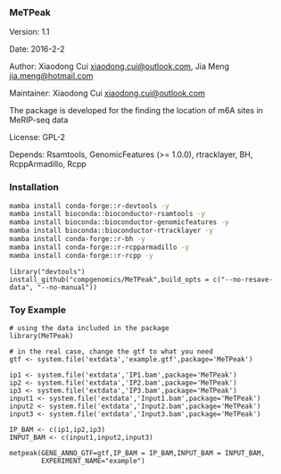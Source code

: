 ### MeTPeak

Version: 1.1

Date: 2016-2-2

Author: Xiaodong Cui <xiaodong.cui@outlook.com>, Jia Meng <jia.meng@hotmail.com>
  
  Maintainer: Xiaodong Cui <xiaodong.cui@outlook.com>

The package is developed for the finding the location of m6A sites in MeRIP-seq data

License: GPL-2

Depends: Rsamtools, GenomicFeatures (>= 1.0.0), rtracklayer, BH, RcppArmadillo, Rcpp


### Installation

```bash
mamba install conda-forge::r-devtools -y
mamba install bioconda::bioconductor-rsamtools -y
mamba install bioconda::bioconductor-genomicfeatures -y
mamba install bioconda::bioconductor-rtracklayer -y
mamba install conda-forge::r-bh -y
mamba install conda-forge::r-rcpparmadillo -y
mamba install conda-forge::r-rcpp -y
```
  
```
library("devtools")
install_github("compgenomics/MeTPeak",build_opts = c("--no-resave-data", "--no-manual"))
```

### Toy Example
```
# using the data included in the package
library(MeTPeak)

# in the real case, change the gtf to what you need
gtf <- system.file('extdata','example.gtf',package='MeTPeak')

ip1 <- system.file('extdata','IP1.bam',package='MeTPeak')
ip2 <- system.file('extdata','IP2.bam',package='MeTPeak')
ip3 <- system.file('extdata','IP3.bam',package='MeTPeak')
input1 <- system.file('extdata','Input1.bam',package='MeTPeak')
input2 <- system.file('extdata','Input2.bam',package='MeTPeak')
input3 <- system.file('extdata','Input3.bam',package='MeTPeak')

IP_BAM <- c(ip1,ip2,ip3)
INPUT_BAM <- c(input1,input2,input3)

metpeak(GENE_ANNO_GTF=gtf,IP_BAM = IP_BAM,INPUT_BAM = INPUT_BAM,
        EXPERIMENT_NAME="example")
